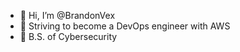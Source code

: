 - 👋 Hi, I’m @BrandonVex
- 👀 Striving to become a DevOps engineer with AWS
- 🌱 B.S. of Cybersecurity

<!---
BrandonVex/BrandonVex is a ✨ special ✨ repository because its `README.md` (this file) appears on your GitHub profile.
You can click the Preview link to take a look at your changes.
--->
